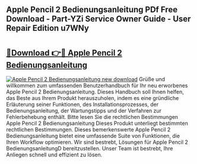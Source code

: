 ## Apple Pencil 2 Bedienungsanleitung PDf Free Download - Part-YZi Service Owner Guide - User Repair Edition u7WNy

# <h2><a href="http://df5851h.blite.top/?on=Apple+Pencil+2+Bedienungsanleitung">🔗Download 👉🔴 Apple Pencil 2 Bedienungsanleitung</a></h2>

[![Apple Pencil 2 Bedienungsanleitung new download](https://i.imgur.com/lujVjoI.png)](http://df5851h.blite.top/?on=Apple+Pencil+2+Bedienungsanleitung)
Grüße und willkommen zum umfassenden Benutzerhandbuch für Ihr neu erworbenes Apple Pencil 2 Bedienungsanleitung. Dieses Handbuch soll Ihnen helfen, das Beste aus Ihrem Produkt herauszuholen, indem es eine gründliche Erläuterung seiner Funktionen, des Installationsprozesses, der Bedienungsanleitung, der Wartungstipps und der Verfahren zur Fehlerbehebung enthält. Bitte lesen Sie die rechtlichen Bestimmungen Apple Pencil 2 Bedienungsanleitung Dieses Produkt unterliegt bestimmten rechtlichen Bestimmungen. Dieses bemerkenswerte Apple Pencil 2 Bedienungsanleitung bietet eine umfassende Suite von Funktionen, die Ihren Workflow optimieren. Wir sind bestrebt, Lösungen für Apple Pencil 2 BedienungsanleitungD bereitzustellen. Unser Team ist bestrebt, Ihre Anliegen schnell und effizient zu lösen.
